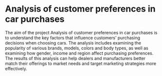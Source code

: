 # Analysis of customer preferences in car purchases
The aim of the project Analysis of customer preferences in car purchases is to understand the key factors that influence customers' purchasing decisions when choosing cars. The analysis includes examining the popularity of various brands, models, colors and body types, as well as examining how gender, income and region affect purchasing preferences. The results of this analysis can help dealers and manufacturers better match their offerings to market needs and target marketing strategies more effectively.

